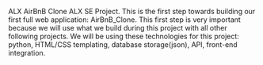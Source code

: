 ALX AirBnB Clone ALX SE Project. 
This is the first step towards building our first full web application: AirBnB_Clone. 
This first step is very important because we will use what we build during this project with all other following projects.
We will be using these technologies for this project: python, HTML/CSS templating, database storage(json), API, front-end integration.